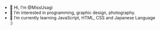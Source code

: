 - 👋 Hi, I’m @MissUsagi
- 👀 I’m interested in programming, graphic design, photography. 
- 🌱 I’m currently learning JavaScript, HTML, CSS and Japanese Language :)


<!---
- 💞️ I’m looking to collaborate on ...
- 📫 How to reach me ...
MissUsagi/MissUsagi is a ✨ special ✨ repository because its `README.md` (this file) appears on your GitHub profile.
You can click the Preview link to take a look at your changes.
--->

